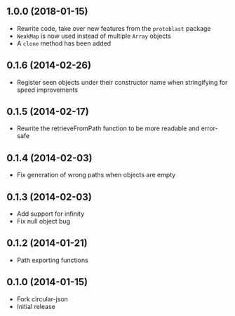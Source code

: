 ## 1.0.0 (2018-01-15)

* Rewrite code, take over new features from the `protoblast` package
* `WeakMap` is now used instead of multiple `Array` objects
* A `clone` method has been added

## 0.1.6 (2014-02-26)

* Register seen objects under their constructor name when stringifying for speed improvements

## 0.1.5 (2014-02-17)

* Rewrite the retrieveFromPath function to be more readable and error-safe

## 0.1.4 (2014-02-03)

* Fix generation of wrong paths when objects are empty

## 0.1.3 (2014-02-03)

* Add support for infinity
* Fix null object bug

## 0.1.2 (2014-01-21)

* Path exporting functions

## 0.1.0 (2014-01-15)

* Fork circular-json
* Initial release
